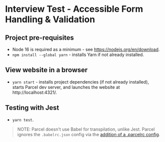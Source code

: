 # Interview Test - Accessible Form Handling & Validation

## Project pre-requisites
- Node 16 is required as a minimum - see https://nodejs.org/en/download.
- `npm install --global yarn` - installs Yarn if not already installed.

## View website in a browser
- `yarn start` - installs project dependencies (if not already installed), starts Parcel dev server, and launches the website at http://localhost:4321/.


## Testing with Jest
- `yarn test`.

> NOTE: Parcel doesn't use Babel for transpilation, unlike Jest. Parcel ignores the `.babelrc.json` config via the [addition of a .parcelrc config](https://parceljs.org/languages/javascript/#usage-with-other-tools).
